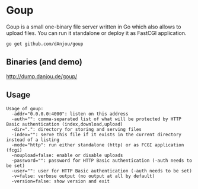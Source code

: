 Goup
====

Goup is a small one-binary file server written in Go which also allows to upload
files. You can run it standalone or deploy it as FastCGI application.

`go get github.com/dAnjou/goup`

## Binaries (and demo)

http://dump.danjou.de/goup/

## Usage

	Usage of goup:
	  -addr="0.0.0.0:4000": listen on this address
	  -auth="": comma-separated list of what will be protected by HTTP Basic authentication (index,download,upload)
	  -dir=".": directory for storing and serving files
	  -index="": serve this file if it exists in the current directory instead of a listing
	  -mode="http": run either standalone (http) or as FCGI application (fcgi)
	  -noupload=false: enable or disable uploads
	  -password="": password for HTTP Basic authentication (-auth needs to be set)
	  -user="": user for HTTP Basic authentication (-auth needs to be set)
	  -v=false: verbose output (no output at all by default)
	  -version=false: show version and exit
